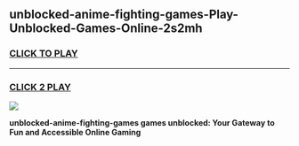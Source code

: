 
## unblocked-anime-fighting-games-Play-Unblocked-Games-Online-2s2mh
<h3>
<a href="https://premium76.site?title=unblocked-anime-fighting-games&ref=25A">CLICK TO PLAY</a></h3>
<hr>

<h3>
<a href="https://premium76.site?title=unblocked-anime-fighting-games&ref=25A">CLICK 2 PLAY</a>
  
</h3>

<a href="https://premium76.site?title=unblocked-anime-fighting-games&ref=25A"><img src="https://clearcache.store/games.png"></a>


**unblocked-anime-fighting-games games unblocked: Your Gateway to Fun and Accessible Online Gaming**
